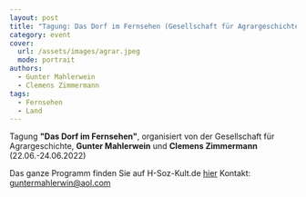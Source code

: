 ```yaml
---
layout: post
title: "Tagung: Das Dorf im Fernsehen (Gesellschaft für Agrargeschichte)"
category: event
cover:
  url: /assets/images/agrar.jpeg
  mode: portrait
authors:
  - Gunter Mahlerwein
  - Clemens Zimmermann
tags:
  - Fernsehen
  - Land
---
```


Tagung **"Das Dorf im Fernsehen"**, organisiert von der Gesellschaft für Agrargeschichte, **Gunter Mahlerwein** und **Clemens Zimmermann** (22.06.-24.06.2022)

<!-- more -->

Das ganze Programm finden Sie auf H-Soz-Kult.de [hier](https://www.hsozkult.de/event/id/event-117816)
Kontakt: guntermahlerwin@aol.com
